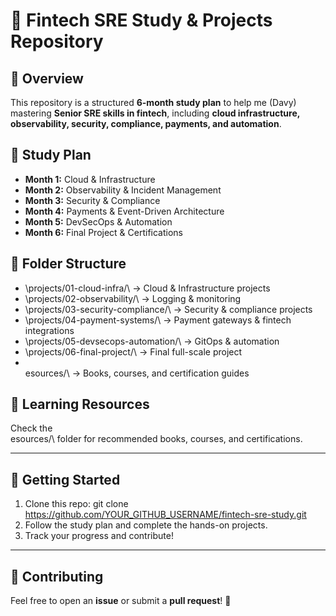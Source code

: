 # 🚀 Fintech SRE Study & Projects Repository

## 📌 Overview
This repository is a structured **6-month study plan** to help me (Davy) mastering **Senior SRE skills in fintech**, including **cloud infrastructure, observability, security, compliance, payments, and automation**.

## 📅 Study Plan
- **Month 1:** Cloud & Infrastructure
- **Month 2:** Observability & Incident Management
- **Month 3:** Security & Compliance
- **Month 4:** Payments & Event-Driven Architecture
- **Month 5:** DevSecOps & Automation
- **Month 6:** Final Project & Certifications

## 📂 Folder Structure
- \projects/01-cloud-infra/\ → Cloud & Infrastructure projects
- \projects/02-observability/\ → Logging & monitoring
- \projects/03-security-compliance/\ → Security & compliance projects
- \projects/04-payment-systems/\ → Payment gateways & fintech integrations
- \projects/05-devsecops-automation/\ → GitOps & automation
- \projects/06-final-project/\ → Final full-scale project
- \esources/\ → Books, courses, and certification guides

## 📜 Learning Resources
Check the \esources/\ folder for recommended books, courses, and certifications.

---

## 🌟 Getting Started
1. Clone this repo: git clone https://github.com/YOUR_GITHUB_USERNAME/fintech-sre-study.git
2. Follow the study plan and complete the hands-on projects.
3. Track your progress and contribute!

---

## 📢 Contributing
Feel free to open an **issue** or submit a **pull request**! 🚀
